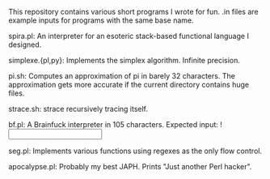 This repository contains various short programs I wrote for fun.
.in files are example inputs for programs with the same base name.

spira.pl:
	An interpreter for an esoteric stack-based functional language I designed.

simplexe.{pl,py}:
	Implements the simplex algorithm. Infinite precision.

pi.sh:
	Computes an approximation of pi in barely 32 characters. The approximation gets more accurate if the current directory contains huge files.

strace.sh:
	strace recursively tracing itself.

bf.pl:
	A Brainfuck interpreter in 105 characters. Expected input: <bf program>!<input for the bf program>

seg.pl:
	Implements various functions using regexes as the only flow control.

apocalypse.pl:
	Probably my best JAPH. Prints "Just another Perl hacker".
